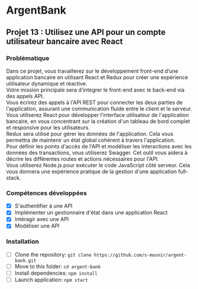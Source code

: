 # ArgentBank
## Projet 13 : Utilisez une API pour un compte utilisateur bancaire avec React

### Problématique
Dans ce projet, vous travaillerez sur le développement front-end d’une application bancaire en utilisant React et Redux pour créer une expérience utilisateur dynamique et réactive.\
Votre mission principale sera d'intégrer le front-end avec le back-end via des appels API.\
Vous écrirez des appels à l'API REST pour connecter les deux parties de l'application, assurant une communication fluide entre le client et le serveur.\
Vous utiliserez React pour développer l'interface utilisateur de l'application bancaire, en vous concentrant sur la création d'un tableau de bord complet et responsive pour les utilisateurs.\
Redux sera utilisé pour gérer les données de l'application. Cela vous permettra de maintenir un état global cohérent à travers l'application.\
Pour définir les points d'accès de l'API et modéliser les interactions avec les données des transactions, vous utiliserez Swagger. Cet outil vous aidera à décrire les différentes routes et actions nécessaires pour l'API.\
Vous utiliserez Node.js pour exécuter le code JavaScript côté serveur. Cela vous donnera une expérience pratique de la gestion d'une application full-stack.

### Compétences développées
- [x] S'authentifier à une API
- [x] Implémenter un gestionnaire d'état dans une application React
- [x] Intéragir avec une API
- [x] Modéliser une API

### Installation
- [ ] Clone the repository: `git clone https://github.com/s-mounir/argent-bank.git`
- [ ] Move to this folder: `cd argent-bank`
- [ ] Install dependencies: `npm install`
- [ ] Launch application: `npm start`
